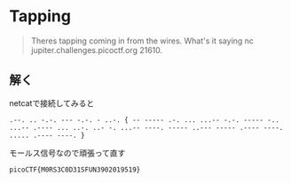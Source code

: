 # Tapping 

>Theres tapping coming in from the wires. What's it saying nc jupiter.challenges.picoctf.org 21610.

## 解く

netcatで接続してみると
```
.--. .. -.-. --- -.-. - ..-. { -- ----- .-. ... ...-- -.-. ----- -.. ...-- .---- ... ..-. ..- -. ...-- ----. ----- ..--- ----- .---- ----. ..... .---- ----. }
```
モールス信号なので頑張って直す
```
picoCTF{M0RS3C0D31SFUN3902019519}
```
